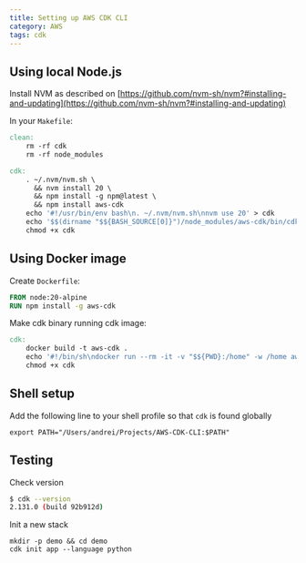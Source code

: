 ```yaml
---
title: Setting up AWS CDK CLI
category: AWS
tags: cdk
---
```


## Using local Node.js

Install NVM as described on 
[https://github.com/nvm-sh/nvm?#installing-and-updating](https://github.com/nvm-sh/nvm?#installing-and-updating)

In your `Makefile`:

```makefile
clean:
	rm -rf cdk
	rm -rf node_modules

cdk:
	. ~/.nvm/nvm.sh \
	  && nvm install 20 \
	  && npm install -g npm@latest \
	  && npm install aws-cdk
	echo '#!/usr/bin/env bash\n. ~/.nvm/nvm.sh\nnvm use 20' > cdk
	echo '$$(dirname "$${BASH_SOURCE[0]}")/node_modules/aws-cdk/bin/cdk $$*' >> cdk
	chmod +x cdk
```

## Using Docker image

Create `Dockerfile`:

```dockerfile
FROM node:20-alpine
RUN npm install -g aws-cdk
```

Make cdk binary running cdk image:

```makefile
cdk:
	docker build -t aws-cdk .
	echo '#!/bin/sh\ndocker run --rm -it -v "$${PWD}:/home" -w /home aws-cdk cdk $$*' > cdk
	chmod +x cdk
```

## Shell setup

Add the following line to your shell profile so that `cdk` is found globally

```shell
export PATH="/Users/andrei/Projects/AWS-CDK-CLI:$PATH"
```

## Testing

Check version

```sh
$ cdk --version
2.131.0 (build 92b912d)
```

Init a new stack

```shell
mkdir -p demo && cd demo
cdk init app --language python
```
